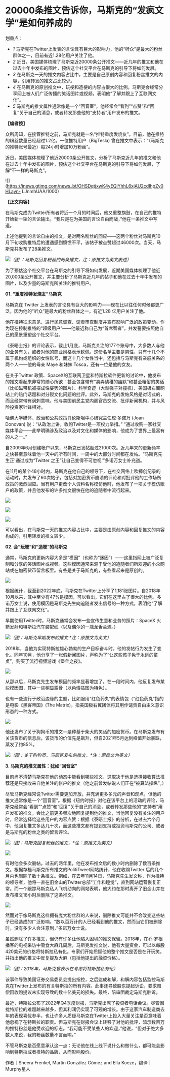 # 20000条推文告诉你，马斯克的“发疯文学”是如何养成的

划重点：

  * _1_ 马斯克在Twitter上发表的言论具有巨大的影响力，他的“听众”是最大的粉丝群体之一，目前有近1.28亿用户关注了他。
  * _2_ 近日，美国媒体梳理了马斯克近20000条公开推文——近几年的推文和他在过去十年中发布的图片，预估这个社交平台在马斯克的引导下将如何发展。
  * _3_ 在马斯克一天的推文内容占比中，主要是自己原创内容和回复粉丝推文的内容，引用转发的推文占比较少。
  * _4_ 在马斯克的原创推文中，玩梗和造梗的内容占很大的比例。马斯克会经常分享网上被人们广泛传播的笑话图片或视频，表明他“了解并跟上了互联网文化”。
  * _5_ 马斯克的推文属性通常像是一个“回音室”，他经常会“看到”“点赞”和“回复”关于自己的消息，或者转发那些他的“支持者”用户发布的推文。

**【编者按】**

众所周知，在接管推特之前，马斯克就是一名“推特重度发烧友”。目前，他在推特的粉丝数量已经超过1.2亿。一位推特用户（BigTesla)
曾在推文中表示：“（马斯克的推特账号最近）每24小时增加10万粉丝”。

近日，美国媒体梳理了他近20000条公开推文，分析了马斯克近几年的推文和他在过去十年中发布的图片，预估这个社交平台在马斯克的引导下将如何发展，了解“不一样的马斯克”。

![](https://inews.gtimg.com/news_bt/OHSDqtjxwK4yEQlYhhL6xjAU2cdIhpZy0HLayn-
LJnmhUAA/1000)

**【正文内容】**

在马斯克成为Twitter所有者将近一个月的时间后，他又重整旗鼓，在自己的推特开始新一轮的言论输出。“我只是在为美国的言论自由而战，”他在一条推文中写道。

上述他提到的言论自由的推文，是对两名粉丝的回应——这两个粉丝对马斯克10月下旬收购推特后的遭遇感到愤愤不平，该帖子被点赞超过46000次。当天，马斯克共发布了28条推文。

![](https://inews.gtimg.com/newsapp_bt/0/15661921267/1000)_（图
：马斯克回复粉丝的两条推文，注：原推文为英文表述）_

为了预估这个社交平台在马斯克的引导下将如何发展，近期美国媒体梳理了他近20,000条公开推文，并主要分析了马斯克近几年的帖子和他在过去十年中发布的图片，以及少量的马斯克所关注的推特用户。

**01\. “重度推特发烧友”马斯克**

马斯克在 Twitter 上发表的言论具有巨大的影响力——现在比以往任何时候都更广泛，因为他的“听众”是最大的粉丝群体之一，有近1.28 亿用户关注了他。

他在推特征求意见、进行民意调查、谴责审查制度并宣布影响广泛的政策变动。作为现在控制推特的“超级用户”——他最近称自己为“首席智者”，并发誓要按照他自己的愿景重塑这个社交平台。

《泰晤士报》的评论表示，截止1月底，马斯克关注的177个账号中，大多数人与他的业务有关，或者对他的商业风格表示钦佩。这份名单主要是男性，只有十几个不属于机构或组织的女性账号，而这十几个女性当中，还包括与马斯克有亲戚关系的两个人——他的母亲
Maye 和妹妹 Tosca，还有一位是他的女友。

在关于Twitter
政策、SpaceX的互联网卫星和特斯拉软件更新的讨论中，他发布的推文看起来非常的随心所欲：甚至包含带有“卖弄幼稚的幽默”和甚至粗俗的笑话（比如磁带机被摆成性姿势的图片）、科学奇迹（大型强子对撞机）、美国极右翼网站上的热门话题和对分裂文化问题的批评。此外，马斯克的发帖风格是对话式的，而且经常带有讽刺意味。他与美国前民主党内阁官员交流、批评新闻机构，并与风险投资家针锋相对。

哈佛大学媒体、政治和公共政策肖伦斯坦中心研究主任琼·多诺万 (Joan Donovan) 说：“从政治上讲，收购Twitter是一项权力举措。”
“通过收购一家社交媒体平台——此举明确涉及政治以及对文化和媒体的影响，他成为了世界上最富有的人之一。”

自2009年6月创建帐户以来，马斯克已发帖超过21000次。近几年来的更新频率之快甚至意味着他一天中的所有时间，一周中的大部分时间都在发帖。“马斯克先生正'通过成为“Twitter
之王”让自己变得不可忽视'”多诺万女士补充道。

在11月的某个48小时内，马斯克在他自己的领导下，在社交网络上吹捧创纪录的活动时，共发布了60次帖子，包括对加密货币崩溃的评论和对批评他的工作场所政策的激烈回应。当有用户更改个人资料名称模仿他时，他发布了一项关于模仿账户的政策，并且他发布的许多推文很快在他的追随者中流行起来。

![](https://inews.gtimg.com/newsapp_bt/0/15661921391/1000)

![](https://inews.gtimg.com/newsapp_bt/0/15661921482/1000)

![](https://inews.gtimg.com/newsapp_bt/0/15661921488/1000)

可以看出，在马斯克一天的推文内容占比中，主要是由原创内容和回复推文的内容构成的，引用转发的推文较少。

**02\. 会“玩梗”和“造梗”的马斯克**

通常，马斯克的更新内容大多是“模因”（也称为“迷因”）——这里指网上被广泛复制和分享的笑话图片或视频。这些模因通常来源于受他的追随者们所欢迎的小众网站或在加密货币留言板里。有些是关于马斯克的，有些看起来是原创的。

![](https://inews.gtimg.com/newsapp_bt/0/15661922611/1000)

根据统计，截至到2022年底，马斯克在Twitter上分享了1,181张图片。自2018年10月以来，其中至少有47%是模因，可以看出，它们在这里占了很大的比例。多诺万女士说，使用模因是马斯克先生向追随者发出信号的一种方式，表明他“了解并跟上了互联网文化”。

早期使用Twitter时，马斯克通常会发布一些宣传生意和业务的照片：SpaceX 火箭发射和特斯拉汽车装配线（以及偶尔的一瓶龙舌兰酒。）

![](https://inews.gtimg.com/newsapp_bt/0/15661922615/1000)_（图：马斯克早期发布的推文
*注：原推文为英文）_

2018年，当他为实现特斯拉雄心勃勃的生产目标奋斗时，他的发帖行为发生了变化。同年10月，他分享了一张假新闻图片，声称为了“让这些孩子免于永远的童贞”，购买了流行视频游戏《堡垒之夜》。

![](https://inews.gtimg.com/newsapp_bt/0/15661921671/1000)

从那以后，马斯克先生发布模因的频率显著增加了。在一段时间内，他反复发布某些模因图，其中一些稍显露骨（以色情插图为特色）。

也有一些流行于政治边缘的主题，比如服用“红色药丸”的表情包（“红色药丸”指的是电影《黑客帝国》(The
Matrix)，指美国极右翼团体将其用作谴责自由主义意识形态的一种方式。

![](https://inews.gtimg.com/newsapp_bt/0/15661921686/1000)

他还发布了关于狗狗币的推文—是种基于柴犬的笑话的加密货币。在马斯克发布有关该货币的信息后，该货币的价值先是飙升，但自2021年5月达到峰值开始暴跌，蒸发了约85%。

![](https://inews.gtimg.com/newsapp_bt/0/15661921718/1000)_（图：关于狗狗币，马斯克发布的推文，*注：原推文为英文）_

**3\. 马斯克的推文属性：犹如“回音室”**

目前尚不清楚马斯克在他的动态中能看到哪些推文，这取决于他是选择接收算法推荐还是只接收来自他关注的帐户的推文（他之前曾发帖说人们正在“被算法操纵”。）

尽管马斯克经常说Twitter需要更加开放，并充满更多多元的声音和观点，但他的推文通常像是一个“回音室”。根据《纽约时报》对他在该平台上的活动的评论，马斯克经常会“看到”“点赞”和“回复”关于自己的消息，或者转发那些他的“支持者”用户发布的推文，会比之前更多频次地回复提到他的推文，当他回复没有关注的用户时，经常选择给这些用户的内容点赞：根据《泰晤士报》的分析，在过去六个月中，他回复推文多达几十次，而这些推文都有提到支持或投资马斯克的公司、或者是马斯克的粉丝之类的留言评论。

![](https://inews.gtimg.com/newsapp_bt/0/15661922077/1000)_（图：马斯克回复粉丝的推文，*注：原推文为英文）_

![](https://inews.gtimg.com/newsapp_bt/0/15661922267/1000)

有时他会多次删帖。过去的两年里，他在发布推文后的数小时内删除了数百条推文。根据存档马斯克所有推文的PolitiTweet网站统计，他在收购Twitter
后的几个月内也删除了数十条推文。例如，在去年11月14日，马斯克先生发文称，作为推特的领导者，他将一直在旧金山的Twitter总部“工作和睡觉”，直到网站运营恢复正常。而一个跟踪马斯克私人飞机动向的网站表明，他大约在那时离开了旧金山并在发布推文18小时后删除了这条推文。

![](https://inews.gtimg.com/newsapp_bt/0/15661922276/1000)

然而对于像马斯克这样拥有庞大粉丝群的人来说，删除推文可能并不会改变这些帖子已经造成的广泛影响。“数以百万计的人已经看到他的推文，然而当它们被删除时，没有多少人会注意到，”多诺万女士说。

虽然删除了许多推文，但仍有许多让他陷入困境的推文保留。2018年，在乔·罗根播客的电视采访中吸食大麻几周后，马斯克发推文说，他有大量资金，可以以每股420美元的价格将特斯拉私有化。专家们开始质疑他的整个推文是否是在开玩笑，并指出他的推文中反复提及大麻（包括他提出的融资价格）。

![](https://inews.gtimg.com/newsapp_bt/0/15661922282/1000)_（图：2018年，马斯克曾表示在考虑将特斯拉私有化）_

该事件导致美国证券交易委员会提出指控，之后达成和解，和解内容包括监控马斯克在Twitter上发布的有关特斯拉的所有内容。此事还导致股东提起诉讼，要求赔偿因收购提议未实现导致的数十亿美元的损失。最终，陪审团裁定马斯克胜诉。

最近，特斯拉公布了2022年Q4季度财报，马斯克出席了投资者电话会议。尽管困扰特斯拉的难题越来越多，但其利润仍实现了可观的增长。由于这家汽车制造商去年的表现喜忧参半，也让许多人质疑马斯克在Twitter上投入大量关注是否意味着他忽视了在特斯拉的职责。但马斯克在财报会议上转移了对他的批评，暗示数百万的推特粉丝是他受欢迎的标志。“我可能不受某些人的欢迎，”他说，“但对于绝大多数人来说，我的粉丝数量不言而喻。”

不管马斯克是否愿意承认这一点：无论他在线上线下说什么和做什么，都可能会影响到特斯拉或者推特的品牌，从而影响股价。

作者｜Sheera Frenkel, Martín González Gómez and Ella Koeze，编译｜Murphy星人

